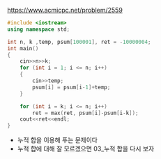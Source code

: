 https://www.acmicpc.net/problem/2559
```C++
#include <iostream>
using namespace std;

int n, k ,temp, psum[100001], ret = -10000004;
int main()
{
    cin>>n>>k;
    for (int i = 1; i <= n; i++)
    {
        cin>>temp;
        psum[i] = psum[i-1]+temp;
    }

    for (int i = k; i <= n; i++)
        ret = max(ret, psum[i]-psum[i-k]);
    cout<<ret<<endl;        
}
```
- 누적 합을 이용해 푸는 문제이다
- 누적 합에 대해 잘 모르겠으면 03_누적 합을 다시 보자